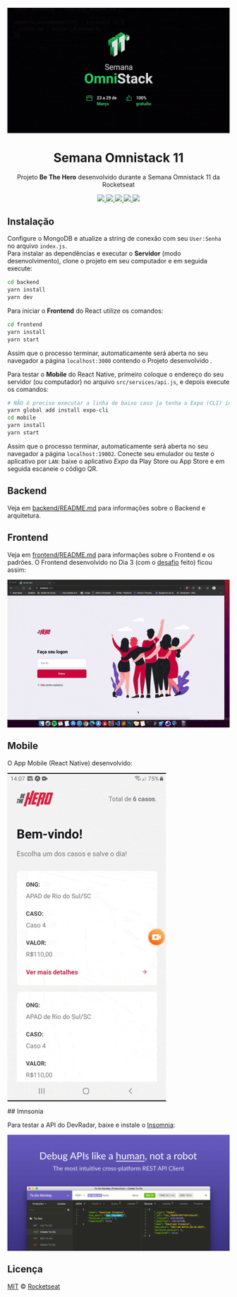 <img src="./screenshot/semana-omnistac-11.png" align="center"></img>

<h1 align="center">Semana Omnistack 11</h1>
<p align="center">Projeto <strong>Be The Hero</strong> desenvolvido durante a Semana Omnistack 11 da Rocketseat</p>

<p align="center">
  <a aria-label="Versão do Node" href="https://github.com/nodejs/node/blob/master/doc/changelogs/CHANGELOG_V12.md#12.14.1">
    <img src="https://img.shields.io/badge/node.js@lts-12.14.1-informational?logo=Node.JS"></img>
  </a>
  <a aria-label="Versão do React" href="https://github.com/facebook/react/blob/master/CHANGELOG.md#16120-november-14-2019">
    <img src="https://img.shields.io/badge/react-16.13.1-informational?logo=react"></img>
  </a>
  <a aria-label="Versão do Expo" href="https://www.npmjs.com/package/expo-cli/v/3.11.5">
    <img src="https://img.shields.io/badge/expo--CLI-3.11.5-informational?logo=expo"></img>
  </a>
  <a aria-label="Desafios" href="DESAFIOS.md">
  	<img src="https://img.shields.io/badge/desafios-OK-blueviolet"></img>
  </a>
  <a aria-label="Completo" href="https://rocketseat.com.br/week-11/aulas#4">
    <img src="https://img.shields.io/badge/OmniStack-done-green?logo=data:image/png;base64,iVBORw0KGgoAAAANSUhEUgAAABAAAAAQCAMAAAAoLQ9TAAAALVBMVEVHcExxWsF0XMJzXMJxWcFsUsD///9jRrzY0u6Xh9Gsn9n39fyMecy0qd2bjNJWBT0WAAAABHRSTlMA2Do606wF2QAAAGlJREFUGJVdj1cWwCAIBLEsRU3uf9xobDH8+GZwUYi8i6ucJwrxKE+7D0G9Q4vlYqtmCSjndr4CgCgzlyFgfKfKCVO0LrPKjmiqMxGXkJwNnXskqWG+1oSM+BSwD8f29YLNjvx/OQrn+g99oQSoNmt3PgAAAABJRU5ErkJggg=="></img>
  </a>
</p>

## Instalação

Configure o MongoDB e atualize a string de conexão com seu `User:Senha` no arquivo `index.js`.  
Para instalar as dependências e executar o **Servidor** (modo desenvolvimento), clone o projeto em seu computador e em seguida execute:

```bash
cd backend
yarn install
yarn dev
```

Para iniciar o **Frontend** do React utilize os comandos:

```bash
cd frontend
yarn install
yarn start
```

Assim que o processo terminar, automaticamente será aberta no seu navegador a página `localhost:3000` contendo o Projeto desenvolvido .

Para testar o **Mobile** do React Native, primeiro coloque o endereço do seu servidor (ou computador) no arquivo `src/services/api.js`, e depois execute os comandos:

```bash
# NÃO é preciso executar a linha de baixo caso ja tenha o Expo (CLI) instalado!
yarn global add install expo-cli
cd mobile
yarn install
yarn start
```

Assim que o processo terminar, automaticamente será aberta no seu navegador a página `localhost:19002`. Conecte seu emulador ou teste o aplicativo por `LAN`: baixe o aplicativo _Expo_ da Play Store ou App Store e em seguida escaneie o código QR.

## Backend

Veja em [backend/README.md](./backend) para informações sobre o Backend e arquitetura.

## Frontend

Veja em [frontend/README.md](./frontend) para informações sobre o Frontend e os padrões. O Frontend desenvolvido no Dia 3 (com o [desafio](DESAFIOS.md) feito) ficou assim:

<p align="center">

<img align="center" src="./screenshot/web.gif"></img>

## Mobile

O App Mobile (React Native) desenvolvido:

<img align="center" src="./screenshot/mobile.gif"></img>

</p>
## Imnsonia

Para testar a API do DevRadar, baixe e instale o [Insomnia](https://insomnia.rest/download/):

<img align="center" src="./screenshot/insomnia.png"></img>

## Licença

[MIT](./LICENSE) &copy; [Rocketseat](https://rocketseat.com.br/)
